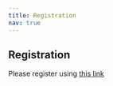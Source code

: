 ```yaml
---
title: Registration
nav: true
---
```


## Registration

Please register using [this link](https://lu.ma/climate-workshop)

